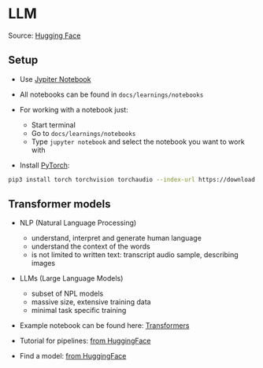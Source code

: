 # LLM

Source: [Hugging Face](https://huggingface.co/learn/llm-course/chapter0/1?fw=pt)

## Setup

* Use [Jypiter Notebook](https://jupyter.org/install)
* All notebooks can be found in `docs/learnings/notebooks`
* For working with a notebook just:
  * Start terminal
  * Go to `docs/learnings/notebooks`
  * Type `jupyter notebook` and select the notebook you want to work with

* Install [PyTorch](https://pytorch.org/get-started/locally/):

```bash
pip3 install torch torchvision torchaudio --index-url https://download.pytorch.org/whl/cpu
```

## Transformer models

* NLP (Natural Language Processing)
  * understand, interpret and generate human language
  * understand the context of the words
  * is not limited to written text: transcript audio sample, describing images

* LLMs (Large Language Models)
  * subset of NPL models
  * massive size, extensive training data
  * minimal task specific training

* Example notebook can be found here: [Transformers](notebooks/Transformers.ipynb)
* Tutorial for pipelines: [from HuggingFace](https://github.com/huggingface/transformers/blob/main/docs/source/en/pipeline_tutorial.md)
* Find a model: [from HuggingFace](https://huggingface.co/models?pipeline_tag=token-classification&language=en&sort=trending)
